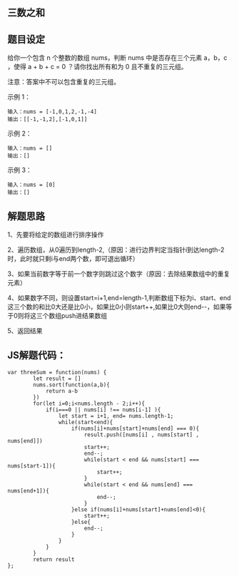 ## 三数之和

## 题目设定

给你一个包含 n 个整数的数组 nums，判断 nums 中是否存在三个元素 a，b，c ，使得 a + b + c = 0 ？请你找出所有和为 0 且不重复的三元组。

注意：答案中不可以包含重复的三元组。

示例 1：

```
输入：nums = [-1,0,1,2,-1,-4]
输出：[[-1,-1,2],[-1,0,1]]
```

示例 2：

```
输入：nums = []
输出：[]
```

示例 3：

```
输入：nums = [0]
输出：[]
```

## 解题思路

1、先要将给定的数组进行排序操作

2、遍历数组，从0遍历到length-2,（原因：进行边界判定当指针i到达length-2时，此时就只剩i与end两个数，即可退出循环）

3、如果当前数字等于前一个数字则跳过这个数字（原因：去除结果数组中的重复元素）

4、如果数字不同，则设置start=i+1,end=length-1,判断数组下标为i、start、end这三个数的和比0大还是比0小，如果比0小则start++,如果比0大则end--，如果等于0则将这三个数组push进结果数组

5、返回结果


## JS解题代码：

```
var threeSum = function(nums) {
        let result = []
        nums.sort(function(a,b){
            return a-b
        })
        for(let i=0;i<nums.length - 2;i++){
            if(i===0 || nums[i] !== nums[i-1] ){
                let start = i+1, end= nums.length-1;
                while(start<end){
                    if(nums[i]+nums[start]+nums[end] === 0){
                        result.push([nums[i] , nums[start] , nums[end]])
                        start++;
                        end--;
                        while(start < end && nums[start] === nums[start-1]){
                            start++;
                        }
                        while(start < end && nums[end] === nums[end+1]){
                            end--;
                        }
                    }else if(nums[i]+nums[start]+nums[end]<0){
                        start++;
                    }else{
                        end--;
                    }
                }
            }
        }
        return result
};
```